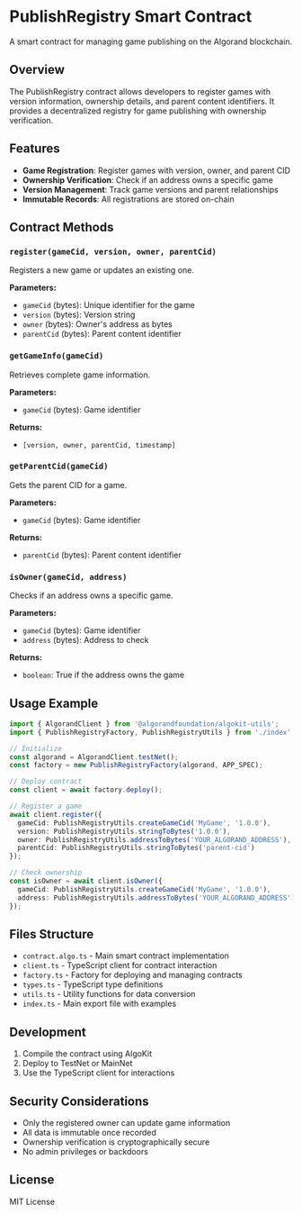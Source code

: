 # PublishRegistry Smart Contract

A smart contract for managing game publishing on the Algorand blockchain.

## Overview

The PublishRegistry contract allows developers to register games with version information, ownership details, and parent content identifiers. It provides a decentralized registry for game publishing with ownership verification.

## Features

- **Game Registration**: Register games with version, owner, and parent CID
- **Ownership Verification**: Check if an address owns a specific game
- **Version Management**: Track game versions and parent relationships
- **Immutable Records**: All registrations are stored on-chain

## Contract Methods

### `register(gameCid, version, owner, parentCid)`
Registers a new game or updates an existing one.

**Parameters:**
- `gameCid` (bytes): Unique identifier for the game
- `version` (bytes): Version string
- `owner` (bytes): Owner's address as bytes
- `parentCid` (bytes): Parent content identifier

### `getGameInfo(gameCid)`
Retrieves complete game information.

**Parameters:**
- `gameCid` (bytes): Game identifier

**Returns:**
- `[version, owner, parentCid, timestamp]`

### `getParentCid(gameCid)`
Gets the parent CID for a game.

**Parameters:**
- `gameCid` (bytes): Game identifier

**Returns:**
- `parentCid` (bytes): Parent content identifier

### `isOwner(gameCid, address)`
Checks if an address owns a specific game.

**Parameters:**
- `gameCid` (bytes): Game identifier
- `address` (bytes): Address to check

**Returns:**
- `boolean`: True if the address owns the game

## Usage Example

```typescript
import { AlgorandClient } from '@algorandfoundation/algokit-utils';
import { PublishRegistryFactory, PublishRegistryUtils } from './index';

// Initialize
const algorand = AlgorandClient.testNet();
const factory = new PublishRegistryFactory(algorand, APP_SPEC);

// Deploy contract
const client = await factory.deploy();

// Register a game
await client.register({
  gameCid: PublishRegistryUtils.createGameCid('MyGame', '1.0.0'),
  version: PublishRegistryUtils.stringToBytes('1.0.0'),
  owner: PublishRegistryUtils.addressToBytes('YOUR_ALGORAND_ADDRESS'),
  parentCid: PublishRegistryUtils.stringToBytes('parent-cid')
});

// Check ownership
const isOwner = await client.isOwner({
  gameCid: PublishRegistryUtils.createGameCid('MyGame', '1.0.0'),
  address: PublishRegistryUtils.addressToBytes('YOUR_ALGORAND_ADDRESS')
});
```

## Files Structure

- `contract.algo.ts` - Main smart contract implementation
- `client.ts` - TypeScript client for contract interaction
- `factory.ts` - Factory for deploying and managing contracts
- `types.ts` - TypeScript type definitions
- `utils.ts` - Utility functions for data conversion
- `index.ts` - Main export file with examples

## Development

1. Compile the contract using AlgoKit
2. Deploy to TestNet or MainNet
3. Use the TypeScript client for interactions

## Security Considerations

- Only the registered owner can update game information
- All data is immutable once recorded
- Ownership verification is cryptographically secure
- No admin privileges or backdoors

## License

MIT License
